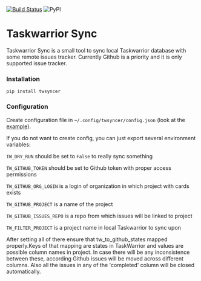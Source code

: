 [![Build Status](https://travis-ci.com/sorrowless/twsyncer.svg?branch=master)](https://travis-ci.com/sorrowless/twsyncer)
![PyPI](https://img.shields.io/pypi/v/twsyncer)


# Taskwarrior Sync

Taskwarrior Sync is a small tool to sync local Taskwarrior database with some
remote issues tracker. Currently Github is a priority and it is only supported
issue tracker.


### Installation

`pip install twsyncer`

### Configuration

Create configuration file in `~/.config/twsyncer/config.json` (look at
the [example](config.example.json)).

If you do not want to create config, you can just export several environment
variables:

`TW_DRY_RUN` should be set to `False` to really sync something

`TW_GITHUB_TOKEN` should be set to Github token with proper access permissions

`TW_GITHUB_ORG_LOGIN` is a login of organization in which project with cards
exists

`TW_GITHUB_PROJECT` is a name of the project

`TW_GITHUB_ISSUES_REPO` is a repo from which issues will be linked to project

`TW_FILTER_PROJECT` is a project name in local Taskwarrior to sync upon

After setting all of there ensure that tw_to_github_states mapped
properly.Keys of that mapping are states in TaskWarrior and values are
possible column names in project. In case there will be any inconsistence
between these, according Github issues will be moved across different columns.
Also all the issues in any of the 'completed' column will be closed
automatically.
